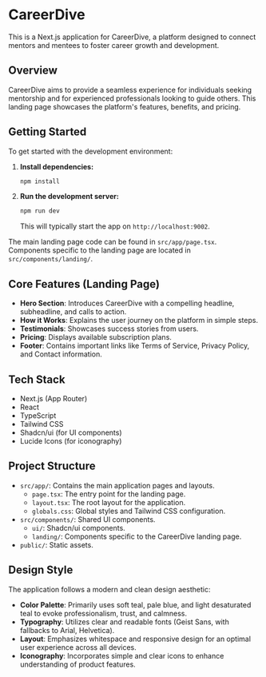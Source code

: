 # CareerDive

This is a Next.js application for CareerDive, a platform designed to connect mentors and mentees to foster career growth and development.

## Overview

CareerDive aims to provide a seamless experience for individuals seeking mentorship and for experienced professionals looking to guide others. This landing page showcases the platform's features, benefits, and pricing.

## Getting Started

To get started with the development environment:

1.  **Install dependencies:**
    ```bash
    npm install
    ```
2.  **Run the development server:**
    ```bash
    npm run dev
    ```
    This will typically start the app on `http://localhost:9002`.

The main landing page code can be found in `src/app/page.tsx`. Components specific to the landing page are located in `src/components/landing/`.

## Core Features (Landing Page)

*   **Hero Section**: Introduces CareerDive with a compelling headline, subheadline, and calls to action.
*   **How it Works**: Explains the user journey on the platform in simple steps.
*   **Testimonials**: Showcases success stories from users.
*   **Pricing**: Displays available subscription plans.
*   **Footer**: Contains important links like Terms of Service, Privacy Policy, and Contact information.

## Tech Stack

*   Next.js (App Router)
*   React
*   TypeScript
*   Tailwind CSS
*   Shadcn/ui (for UI components)
*   Lucide Icons (for iconography)

## Project Structure

*   `src/app/`: Contains the main application pages and layouts.
    *   `page.tsx`: The entry point for the landing page.
    *   `layout.tsx`: The root layout for the application.
    *   `globals.css`: Global styles and Tailwind CSS configuration.
*   `src/components/`: Shared UI components.
    *   `ui/`: Shadcn/ui components.
    *   `landing/`: Components specific to the CareerDive landing page.
*   `public/`: Static assets.

## Design Style

The application follows a modern and clean design aesthetic:

*   **Color Palette**: Primarily uses soft teal, pale blue, and light desaturated teal to evoke professionalism, trust, and calmness.
*   **Typography**: Utilizes clear and readable fonts (Geist Sans, with fallbacks to Arial, Helvetica).
*   **Layout**: Emphasizes whitespace and responsive design for an optimal user experience across all devices.
*   **Iconography**: Incorporates simple and clear icons to enhance understanding of product features.

